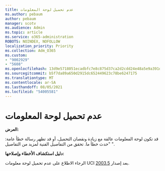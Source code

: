 ```yaml
---
title: عدم تحميل لوحة المعلومات
ms.author: pebaum
author: pebaum
manager: scotv
ms.audience: Admin
ms.topic: article
ms.service: o365-administration
ROBOTS: NOINDEX, NOFOLLOW
localization_priority: Priority
ms.collection: Adm_O365
ms.custom:
- "9002929"
- "5608"
ms.openlocfilehash: 13d9e5718051ecadbfc7e8c875d37ca2d2cdd24e48a5e9a391d578aa7c3cc2d2
ms.sourcegitcommit: b5f7da89a650d2915dc652449623c78be6247175
ms.translationtype: MT
ms.contentlocale: ar-SA
ms.lasthandoff: 08/05/2021
ms.locfileid: "54005581"
---
```

# <a name="dashboard-not-loading"></a>عدم تحميل لوحة المعلومات

**العرض:**

قد تكون لوحة المعلومات عالقة مع زيادة ونقصان التحميل، أو قد تظهر رسالة خطأ عامة: "حدث خطأ ما. تحقق من التفاصيل الفنية لمزيد من التفاصيل ".

**دليل استكشاف الأخطاء وإصلاحها:**

الرجاء الاطلاع على عدم تحميل لوحة معلومات UCI بعد إصدار [2003.5](https://support.microsoft.com/help/4558635/uci-dashboard-not-loading-after-the-2003-5-release).
